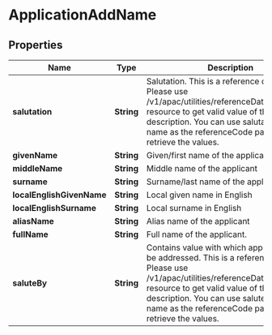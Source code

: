 # ApplicationAddName

## Properties
Name | Type | Description | Notes
------------ | ------------- | ------------- | -------------
**salutation** | **String** | Salutation. This is a reference data field. Please use /v1/apac/utilities/referenceData/{salutation} resource to get valid value of this field with description. You can use salutation field name as the referenceCode parameter to retrieve the values. |  [optional]
**givenName** | **String** | Given/first name of the applicant | 
**middleName** | **String** | Middle name of the applicant |  [optional]
**surname** | **String** | Surname/last name of the applicant |  [optional]
**localEnglishGivenName** | **String** | Local given name in English |  [optional]
**localEnglishSurname** | **String** | Local surname in English |  [optional]
**aliasName** | **String** | Alias name of the applicant |  [optional]
**fullName** | **String** | Full name of the applicant. |  [optional]
**saluteBy** | **String** | Contains value with which applicant like to be addressed. This is a reference data field. Please use /v1/apac/utilities/referenceData/{saluteBy} resource to get valid value of this field with description. You can use saluteBy field name as the referenceCode parameter to retrieve the values. |  [optional]
